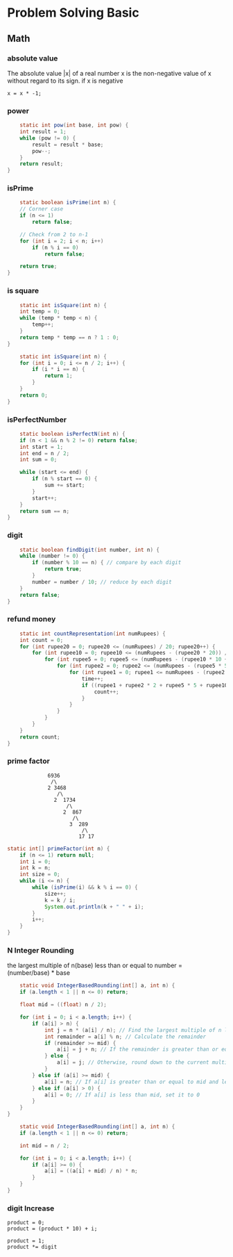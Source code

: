 # Problem Solving Basic

## Math

### absolute value

The absolute value |x| of a real number x is the non-negative value of x without regard to its sign.
if x is negative

```
x = x * -1;
```

### power

```java
    static int pow(int base, int pow) {
    int result = 1;
    while (pow != 0) {
        result = result * base;
        pow--;
    }
    return result;
}
```

### isPrime

```java
    static boolean isPrime(int n) {
    // Corner case
    if (n <= 1)
        return false;

    // Check from 2 to n-1
    for (int i = 2; i < n; i++)
        if (n % i == 0)
            return false;

    return true;
}
```

### is square

```java
    static int isSquare(int n) {
    int temp = 0;
    while (temp * temp < n) {
        temp++;
    }
    return temp * temp == n ? 1 : 0;
}
```

```java
    static int isSquare(int n) {
    for (int i = 0; i <= n / 2; i++) {
        if (i * i == n) {
            return 1;
        }
    }
    return 0;
}
```

### isPerfectNumber

```java
    static boolean isPerfectN(int n) {
    if (n < 1 && n % 2 != 0) return false;
    int start = 1;
    int end = n / 2;
    int sum = 0;

    while (start <= end) {
        if (n % start == 0) {
            sum += start;
        }
        start++;
    }
    return sum == n;
}
```

### digit

```java
    static boolean findDigit(int number, int n) {
    while (number != 0) {
        if (number % 10 == n) { // compare by each digit
            return true;
        }
        number = number / 10; // reduce by each digit
    }
    return false;
}
```

### refund money

```java
    static int countRepresentation(int numRupees) {
    int count = 0;
    for (int rupee20 = 0; rupee20 <= (numRupees) / 20; rupee20++) {
        for (int rupee10 = 0; rupee10 <= (numRupees - (rupee20 * 20)) / 10; rupee10++) {
            for (int rupee5 = 0; rupee5 <= (numRupees - (rupee10 * 10 + rupee20 * 20)) / 5; rupee5++) {
                for (int rupee2 = 0; rupee2 <= (numRupees - (rupee5 * 5 + rupee10 * 10 + rupee20 * 20)) / 2; rupee2++) {
                    for (int rupee1 = 0; rupee1 <= numRupees - (rupee2 * 2 + rupee5 * 5 + rupee10 * 10 + rupee20 * 20); rupee1++) {
                        time++;
                        if ((rupee1 + rupee2 * 2 + rupee5 * 5 + rupee10 * 10 + rupee20 * 20) == numRupees) {
                            count++;
                        }
                    }
                }
            }
        }
    }
    return count;
}
```

### prime factor

                 6936
                  /\
                 2 3468
                    /\
                   2  1734
                       /\
                      2  867
                         /\
                        3  289
                            /\
                           17 17

```java
static int[] primeFactor(int n) {
    if (n <= 1) return null;
    int i = 0;
    int k = n;
    int size = 0;
    while (i <= n) {
        while (isPrime(i) && k % i == 0) {
            size++;
            k = k / i;
            System.out.println(k + " " + i);
        }
        i++;
    }
}
```

### N Integer Rounding

the largest multiple of n(base) less than or equal to number = (number/base) * base

```java
    static void IntegerBasedRounding(int[] a, int n) {
    if (a.length < 1 || n <= 0) return;

    float mid = ((float) n / 2);

    for (int i = 0; i < a.length; i++) {
        if (a[i] > n) {
            int j = n * (a[i] / n); // Find the largest multiple of n less than or equal to a[i]
            int remainder = a[i] % n; // Calculate the remainder
            if (remainder >= mid) {
                a[i] = j + n; // If the remainder is greater than or equal to mid, round up to the next multiple of n
            } else {
                a[i] = j; // Otherwise, round down to the current multiple of n
            }
        } else if (a[i] >= mid) {
            a[i] = n; // If a[i] is greater than or equal to mid and less than n, set it to n
        } else if (a[i] > 0) {
            a[i] = 0; // If a[i] is less than mid, set it to 0
        }
    }
}
```

```java
    static void IntegerBasedRounding(int[] a, int n) {
    if (a.length < 1 || n <= 0) return;

    int mid = n / 2;

    for (int i = 0; i < a.length; i++) {
        if (a[i] >= 0) {
            a[i] = ((a[i] + mid) / n) * n;
        }
    }
}
```

### digit Increase

```
product = 0;
product = (product * 10) + i;
```

```
product = 1;
product *= digit
```
